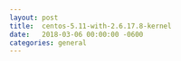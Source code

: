 ```yaml
---
layout:	post
title:	centos-5.11-with-2.6.17.8-kernel
date:	2018-03-06 00:00:00 -0600
categories:	general
---
```


